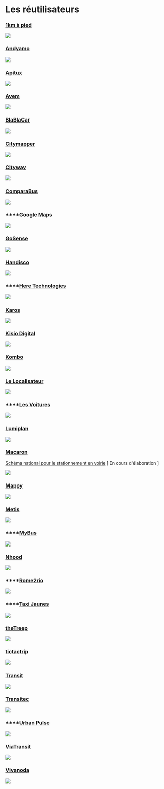 # Les réutilisateurs

### [1km à pied](https://www.1kmapied.com)

![](<../.gitbook/assets/image (79).png>)

### ****[**Andyamo**](http://www.andyamo.fr)****

![](<../.gitbook/assets/image (87).png>)

### ****[**Apitux**](http://www.apitux.com)****

![](../.gitbook/assets/logo-apitux.jpg)

### [Avem](https://www.avem.fr)

![](../.gitbook/assets/logo.png)

### ****[**BlaBlaCar**](https://www.blablalines.com)****

![](../.gitbook/assets/5ae38dd726c97415d3213569.png)

### ****[**Citymapper**](https://citymapper.com/company)****

![](../.gitbook/assets/citymapper-1-.png)

### ****[**Cityway**](https://www.cityway.fr)****

![](<../.gitbook/assets/image (77).png>)

### ****[**ComparaBus**](https://www.comparabus.com)****

![](<../.gitbook/assets/comparabus_logo (2).png>)

### ****[**Google Maps**](https://maps.google.fr)

![](../.gitbook/assets/google-maps-logo.png)

### ****[**GoSense**](http://www.gosense.com)****

![](<../.gitbook/assets/image (90).png>)

### ****[**Handisco**](https://handisco.com)****

![](../.gitbook/assets/handisco-logo.png)

### ****[**Here Technologies**](https://www.here.com)

![](<../.gitbook/assets/image (81).png>)

### ****[**Karos**](https://www.karos.fr)****

![](../.gitbook/assets/karos-1-.png)

### ****[**Kisio Digital**](https://kisio.com/metiers/solutions-digitales/)****

![](../.gitbook/assets/kisio-digital-logo.png)

### [Kombo](https://www.kombo.co)

![](../.gitbook/assets/new-kombo.png)

### [Le Localisateur](https://localisateur.org)

![](../.gitbook/assets/localisateur.jpg)

### ****[**Les Voitures**](https://lesvoitures.fr)

![](../.gitbook/assets/les-voitures-com-logo-1-.png)

### ****[**Lumiplan**](https://www.lumiplan.com)****

![](../.gitbook/assets/lumiplan-logo.jpg)

### [Macaron](https://macaron.ai)

[Schéma national pour le stationnement en voirie](https://github.com/macaron-ai/onstreet-parking-schema) \[ En cours d'élaboration ]

![](<../.gitbook/assets/image (167).png>)

### ****[**Mappy**](https://fr.mappy.com)****

![](../.gitbook/assets/mappy-logo.png)

### ****[**Metis**](https://www.metis-reseaux.fr)****

![](../.gitbook/assets/logo_metis_noir_sans_base-line.png)

### ****[**MyBus**](https://www.mybus.io)

![](../.gitbook/assets/mybus-logo.svg)

### ****[**Nhood**](https://nhood.fr/fr)****

![](../.gitbook/assets/logo-lieux-en-mieux-droite-2-.png)

### ****[**Rome2rio**](https://www.rome2rio.com)

![](../.gitbook/assets/rome2rio-logo.png)

### ****[**Taxi Jaunes**](https://taxisjaunes.fr)

![](<../.gitbook/assets/image (88).png>)

### ****[**theTreep**](https://www.thetreep.com)****

![](../.gitbook/assets/the-treep.png)

### ****[**tictactrip**](https://www.tictactrip.eu)****

![](../.gitbook/assets/tictactrip.png)

### ****[**Transit**](https://transitapp.com)****

![](../.gitbook/assets/transit-logo.png)

### ****[**Transitec**](https://transitec.net/fr/)****

![](<../.gitbook/assets/image (89).png>)

### ****[**Urban Pulse**](https://urbanpulse.fr)

![](../.gitbook/assets/urban-pulse-logo.png)

### ****[**ViaTransit**](https://viatransit.fr)****

![](../.gitbook/assets/new-viatransit.png)

### ****[**Vivanoda**](https://viatransit.fr)****

![](<../.gitbook/assets/image (86).png>)



